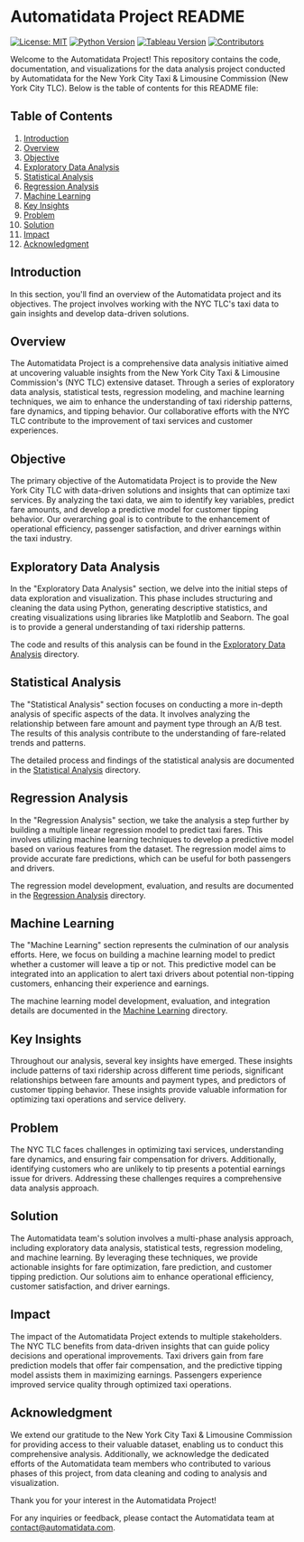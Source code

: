 # Automatidata Project README
[![License: MIT](https://img.shields.io/badge/License-MIT-blue.svg)](https://opensource.org/licenses/MIT)
[![Python Version](https://img.shields.io/badge/Python-3.7%20%7C%203.8%20%7C%203.9-blue)](https://www.python.org/downloads/release/python-390/)
[![Tableau Version](https://img.shields.io/badge/Tableau-2021.2%2B-blue)](https://www.tableau.com/support/releases)
[![Contributors](https://img.shields.io/github/contributors/Automatidata/Automatidata_Project)](https://github.com/Automatidata/Automatidata_Project/graphs/contributors)

Welcome to the Automatidata Project! This repository contains the code, documentation, and visualizations for the data analysis project conducted by Automatidata for the New York City Taxi & Limousine Commission (New York City TLC). Below is the table of contents for this README file:

## Table of Contents

1. [Introduction](#introduction)
2. [Overview](#overview)
3. [Objective](#objective)
4. [Exploratory Data Analysis](#exploratory-data-analysis)
5. [Statistical Analysis](#statistical-analysis)
6. [Regression Analysis](#regression-analysis)
7. [Machine Learning](#machine-learning)
8. [Key Insights](#key-insights)
9. [Problem](#problem)
10. [Solution](#solution)
11. [Impact](#impact)
12. [Acknowledgment](#acknowledgment)

## Introduction

In this section, you'll find an overview of the Automatidata project and its objectives. The project involves working with the NYC TLC's taxi data to gain insights and develop data-driven solutions.

## Overview

The Automatidata Project is a comprehensive data analysis initiative aimed at uncovering valuable insights from the New York City Taxi & Limousine Commission's (NYC TLC) extensive dataset. Through a series of exploratory data analysis, statistical tests, regression modeling, and machine learning techniques, we aim to enhance the understanding of taxi ridership patterns, fare dynamics, and tipping behavior. Our collaborative efforts with the NYC TLC contribute to the improvement of taxi services and customer experiences.

## Objective

The primary objective of the Automatidata Project is to provide the New York City TLC with data-driven solutions and insights that can optimize taxi services. By analyzing the taxi data, we aim to identify key variables, predict fare amounts, and develop a predictive model for customer tipping behavior. Our overarching goal is to contribute to the enhancement of operational efficiency, passenger satisfaction, and driver earnings within the taxi industry.

## Exploratory Data Analysis

In the "Exploratory Data Analysis" section, we delve into the initial steps of data exploration and visualization. This phase includes structuring and cleaning the data using Python, generating descriptive statistics, and creating visualizations using libraries like Matplotlib and Seaborn. The goal is to provide a general understanding of taxi ridership patterns.

The code and results of this analysis can be found in the [Exploratory Data Analysis](./exploratory_data_analysis) directory.

## Statistical Analysis

The "Statistical Analysis" section focuses on conducting a more in-depth analysis of specific aspects of the data. It involves analyzing the relationship between fare amount and payment type through an A/B test. The results of this analysis contribute to the understanding of fare-related trends and patterns.

The detailed process and findings of the statistical analysis are documented in the [Statistical Analysis](./statistical_analysis) directory.

## Regression Analysis

In the "Regression Analysis" section, we take the analysis a step further by building a multiple linear regression model to predict taxi fares. This involves utilizing machine learning techniques to develop a predictive model based on various features from the dataset. The regression model aims to provide accurate fare predictions, which can be useful for both passengers and drivers.

The regression model development, evaluation, and results are documented in the [Regression Analysis](./regression_analysis) directory.

## Machine Learning

The "Machine Learning" section represents the culmination of our analysis efforts. Here, we focus on building a machine learning model to predict whether a customer will leave a tip or not. This predictive model can be integrated into an application to alert taxi drivers about potential non-tipping customers, enhancing their experience and earnings.

The machine learning model development, evaluation, and integration details are documented in the [Machine Learning](./machine_learning) directory.

## Key Insights

Throughout our analysis, several key insights have emerged. These insights include patterns of taxi ridership across different time periods, significant relationships between fare amounts and payment types, and predictors of customer tipping behavior. These insights provide valuable information for optimizing taxi operations and service delivery.

## Problem

The NYC TLC faces challenges in optimizing taxi services, understanding fare dynamics, and ensuring fair compensation for drivers. Additionally, identifying customers who are unlikely to tip presents a potential earnings issue for drivers. Addressing these challenges requires a comprehensive data analysis approach.

## Solution

The Automatidata team's solution involves a multi-phase analysis approach, including exploratory data analysis, statistical tests, regression modeling, and machine learning. By leveraging these techniques, we provide actionable insights for fare optimization, fare prediction, and customer tipping prediction. Our solutions aim to enhance operational efficiency, customer satisfaction, and driver earnings.

## Impact

The impact of the Automatidata Project extends to multiple stakeholders. The NYC TLC benefits from data-driven insights that can guide policy decisions and operational improvements. Taxi drivers gain from fare prediction models that offer fair compensation, and the predictive tipping model assists them in maximizing earnings. Passengers experience improved service quality through optimized taxi operations.

## Acknowledgment

We extend our gratitude to the New York City Taxi & Limousine Commission for providing access to their valuable dataset, enabling us to conduct this comprehensive analysis. Additionally, we acknowledge the dedicated efforts of the Automatidata team members who contributed to various phases of this project, from data cleaning and coding to analysis and visualization.

Thank you for your interest in the Automatidata Project!

For any inquiries or feedback, please contact the Automatidata team at [contact@automatidata.com](mailto:contact@automatidata.com).
